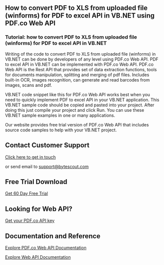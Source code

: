 ## How to convert PDF to XLS from uploaded file (winforms) for PDF to excel API in VB.NET using PDF.co Web API

### Tutorial: how to convert PDF to XLS from uploaded file (winforms) for PDF to excel API in VB.NET

Writing of the code to convert PDF to XLS from uploaded file (winforms) in VB.NET can be done by developers of any level using PDF.co Web API. PDF to excel API in VB.NET can be implemented with PDF.co Web API. PDF.co Web API is the Rest API that provides set of data extraction functions, tools for documents manipulation, splitting and merging of pdf files. Includes built-in OCR, images recognition, can generate and read barcodes from images, scans and pdf.

VB.NET code snippet like this for PDF.co Web API works best when you need to quickly implement PDF to excel API in your VB.NET application. This VB.NET sample code should be copied and pasted into your project. After doing this just compile your project and click Run. You can use these VB.NET sample examples in one or many applications.

Our website provides free trial version of PDF.co Web API that includes source code samples to help with your VB.NET project.

## Contact Customer Support

[Click here to get in touch](https://bytescout.zendesk.com/hc/en-us/requests/new?subject=PDF.co%20Web%20API%20Question)

or send email to [support@bytescout.com](mailto:support@bytescout.com?subject=PDF.co%20Web%20API%20Question) 

## Free Trial Download

[Get 60 Day Free Trial](https://bytescout.com/download/web-installer?utm_source=github-readme)

## Looking for Web API? 

[Get your PDF.co API key](https://pdf.co/documentation/api?utm_source=github-readme)

## Documentation and Reference

[Explore PDF.co Web API Documentation](https://bytescout.com/documentation/index.html?utm_source=github-readme)

[Explore Web API Documentation](https://pdf.co/documentation/api?utm_source=github-readme)